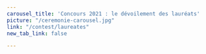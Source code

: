 ```yaml
---
carousel_title: 'Concours 2021 : le dévoilement des lauréats'
picture: "/ceremonie-carousel.jpg"
link: "/contest/laureates"
new_tab_link: false

---
```

